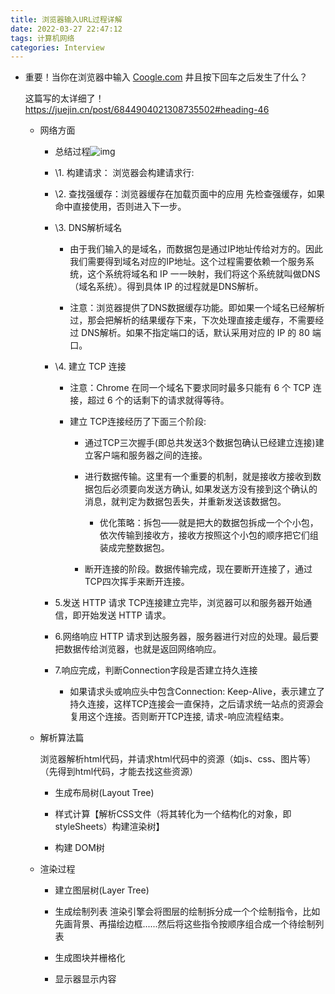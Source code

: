 ```yaml
---
title: 浏览器输入URL过程详解
date: 2022-03-27 22:47:12
tags: 计算机网络
categories: Interview
---
```


- 重要！当你在浏览器中输入 [Coogle.com](http://Coogle.com) 井且按下回车之后发生了什么？

  这篇写的太详细了！https://juejin.cn/post/6844904021308735502#heading-46

  - 网络方面

    - 总结过程![img](https://api2.mubu.com/v3/document_image/84e65d37-2dbd-41bc-b0b4-04588954c430-17016005.jpg)

    - \1. 构建请求：
      浏览器会构建请求行:

    - \2. 查找强缓存：浏览器缓存在加载页面中的应用
      先检查强缓存，如果命中直接使用，否则进入下一步。

    - \3. DNS解析域名

      - 由于我们输入的是域名，而数据包是通过IP地址传给对方的。因此我们需要得到域名对应的IP地址。这个过程需要依赖一个服务系统，这个系统将域名和 IP 一一映射，我们将这个系统就叫做DNS（域名系统）。得到具体 IP 的过程就是DNS解析。

      - 注意：浏览器提供了DNS数据缓存功能。即如果一个域名已经解析过，那会把解析的结果缓存下来，下次处理直接走缓存，不需要经过 DNS解析。如果不指定端口的话，默认采用对应的 IP 的 80 端口。

    - \4. 建立 TCP 连接

      - 注意：Chrome 在同一个域名下要求同时最多只能有 6 个 TCP 连接，超过 6 个的话剩下的请求就得等待。

      - 建立 TCP连接经历了下面三个阶段:

        - 通过TCP三次握手(即总共发送3个数据包确认已经建立连接)建立客户端和服务器之间的连接。

        - 进行数据传输。这里有一个重要的机制，就是接收方接收到数据包后必须要向发送方确认, 如果发送方没有接到这个确认的消息，就判定为数据包丢失，并重新发送该数据包。
          - 优化策略：拆包——就是把大的数据包拆成一个个小包，依次传输到接收方，接收方按照这个小包的顺序把它们组装成完整数据包。

        - 断开连接的阶段。数据传输完成，现在要断开连接了，通过TCP四次挥手来断开连接。

    - 5.发送 HTTP 请求
      TCP连接建立完毕，浏览器可以和服务器开始通信，即开始发送 HTTP 请求。

    - 6.网络响应
      HTTP 请求到达服务器，服务器进行对应的处理。最后要把数据传给浏览器，也就是返回网络响应。
      ​

    - 7.响应完成，判断Connection字段是否建立持久连接
      - 如果请求头或响应头中包含Connection: Keep-Alive，表示建立了持久连接，这样TCP连接会一直保持，之后请求统一站点的资源会复用这个连接。否则断开TCP连接, 请求-响应流程结束。

  - 解析算法篇

    浏览器解析html代码，并请求html代码中的资源（如js、css、图片等）（先得到html代码，才能去找这些资源）

    - 生成布局树(Layout Tree)

    - 样式计算【解析CSS文件（将其转化为一个结构化的对象，即styleSheets）构建渲染树】

    - 构建 DOM树

  - 渲染过程

    - 建立图层树(Layer Tree)

    - 生成绘制列表
      渲染引擎会将图层的绘制拆分成一个个绘制指令，比如先画背景、再描绘边框......然后将这些指令按顺序组合成一个待绘制列表

    - 生成图块并栅格化

    - 显示器显示内容
